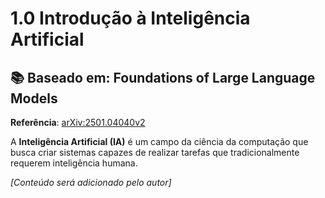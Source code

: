 # 1.0 Introdução à Inteligência Artificial

## 📚 Baseado em: Foundations of Large Language Models
**Referência**: [arXiv:2501.04040v2](https://arxiv.org/pdf/2501.04040v2)

A **Inteligência Artificial (IA)** é um campo da ciência da computação que busca criar sistemas capazes de realizar tarefas que tradicionalmente requerem inteligência humana.

*[Conteúdo será adicionado pelo autor]*
